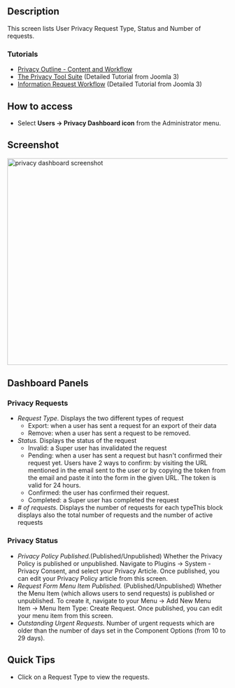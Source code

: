<!-- Filename: Help4.x:Privacy_Dashboard / Display title: Privacy Dashboard -->

## Description

This screen lists User Privacy Request Type, Status and Number of
requests.

### Tutorials
- [Privacy Outline - Content and
  Workflow](https://docs.joomla.org/Help4.x:Components_Privacy_Outline/en "Help4.x:Components Privacy Outline/en")
- [The Privacy Tool
  Suite](https://docs.joomla.org/J3.x:Privacy/en "J3.x:Privacy/en")
    (Detailed Tutorial from Joomla 3)
- [Information Request
  Workflow](https://docs.joomla.org/J3.x:Information_Request_Workflow_in_Privacy_Component/en "J3.x:Information Request Workflow in Privacy Component/en")
    (Detailed Tutorial from Joomla 3)

## How to access

- Select **Users → Privacy Dashboard icon** from the Administrator menu.

## Screenshot

<img
src="https://docs.joomla.org/images/c/c3/Help-4x-component-privacy-dashboard-en.png"
decoding="async" data-file-width="800" data-file-height="472"
width="800" height="472"
alt="privacy dashboard screenshot" />

## Dashboard Panels

### Privacy Requests

- *Request Type.* Displays the two different types of request
  - Export: when a user has sent a request for an export of their data
  - Remove: when a user has sent a request to be removed.
- *Status.* Displays the status of the request
  - Invalid: a Super user has invalidated the request
  - Pending: when a user has sent a request but hasn't confirmed their
    request yet. Users have 2 ways to confirm: by visiting the URL
    mentioned in the email sent to the user or by copying the token from
    the email and paste it into the form in the given URL. The token is
    valid for 24 hours.
  - Confirmed: the user has confirmed their request.
  - Completed: a Super user has completed the request
- *\# of requests.* Displays the number of requests for each typeThis
  block displays also the total number of requests and the number of
  active requests

### Privacy Status

- *Privacy Policy Published.*(Published/Unpublished) Whether the Privacy
  Policy is published or unpublished. Navigate to Plugins → System -
  Privacy Consent, and select your Privacy Article. Once published, you
  can edit your Privacy Policy article from this screen.
- *Request Form Menu Item Published.* (Published/Unpublished) Whether
  the Menu Item (which allows users to send requests) is published or
  unpublished. To create it, navigate to your Menu → Add New Menu
  Item → Menu Item Type: Create Request. Once published, you can
  edit your menu item from this screen.
- *Outstanding Urgent Requests.* Number of urgent requests which are
  older than the number of days set in the Component Options (from 10 to
  29 days).

## Quick Tips

- Click on a Request Type to view the requests.
